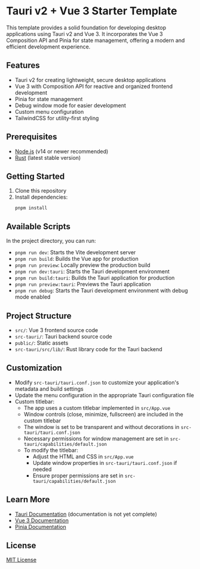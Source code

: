 # Tauri v2 + Vue 3 Starter Template

This template provides a solid foundation for developing desktop applications using Tauri v2 and Vue 3. It incorporates the Vue 3 Composition API and Pinia for state management, offering a modern and efficient development experience.

## Features

- Tauri v2 for creating lightweight, secure desktop applications
- Vue 3 with Composition API for reactive and organized frontend development
- Pinia for state management
- Debug window mode for easier development
- Custom menu configuration
- TailwindCSS for utility-first styling

## Prerequisites

- [Node.js](https://nodejs.org/) (v14 or newer recommended)
- [Rust](https://www.rust-lang.org/) (latest stable version)

## Getting Started

1. Clone this repository
2. Install dependencies:
   ```
   pnpm install
   ```

## Available Scripts

In the project directory, you can run:

- `pnpm run dev`: Starts the Vite development server
- `pnpm run build`: Builds the Vue app for production
- `pnpm run preview`: Locally preview the production build
- `pnpm run dev:tauri`: Starts the Tauri development environment
- `pnpm run build:tauri`: Builds the Tauri application for production
- `pnpm run preview:tauri`: Previews the Tauri application
- `pnpm run debug`: Starts the Tauri development environment with debug mode enabled

## Project Structure

- `src/`: Vue 3 frontend source code
- `src-tauri/`: Tauri backend source code
- `public/`: Static assets
- `src-tauri/src/lib/`: Rust library code for the Tauri backend

## Customization

- Modify `src-tauri/tauri.conf.json` to customize your application's metadata and build settings
- Update the menu configuration in the appropriate Tauri configuration file
- Custom titlebar:
  - The app uses a custom titlebar implemented in `src/App.vue`
  - Window controls (close, minimize, fullscreen) are included in the custom titlebar
  - The window is set to be transparent and without decorations in `src-tauri/tauri.conf.json`
  - Necessary permissions for window management are set in `src-tauri/capabilities/default.json`
  - To modify the titlebar:
    - Adjust the HTML and CSS in `src/App.vue`
    - Update window properties in `src-tauri/tauri.conf.json` if needed
    - Ensure proper permissions are set in `src-tauri/capabilities/default.json`

## Learn More

- [Tauri Documentation](https://v2.tauri.app) (documentation is not yet complete)
- [Vue 3 Documentation](https://v3.vuejs.org/)
- [Pinia Documentation](https://pinia.vuejs.org/)

## License

[MIT License](LICENSE)
